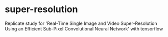 # super-resolution
Replicate study for 'Real-Time Single Image and Video Super-Resolution Using an Efficient Sub-Pixel Convolutional Neural Network' with tensorflow
